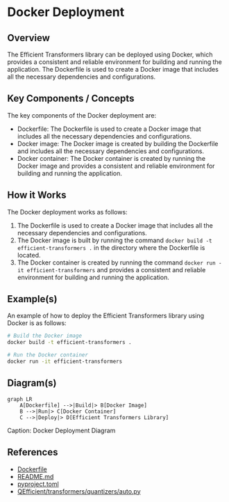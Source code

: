 # Docker Deployment
## Overview
The Efficient Transformers library can be deployed using Docker, which provides a consistent and reliable environment for building and running the application. The Dockerfile is used to create a Docker image that includes all the necessary dependencies and configurations.

## Key Components / Concepts
The key components of the Docker deployment are:
* Dockerfile: The Dockerfile is used to create a Docker image that includes all the necessary dependencies and configurations.
* Docker image: The Docker image is created by building the Dockerfile and includes all the necessary dependencies and configurations.
* Docker container: The Docker container is created by running the Docker image and provides a consistent and reliable environment for building and running the application.

## How it Works
The Docker deployment works as follows:
1. The Dockerfile is used to create a Docker image that includes all the necessary dependencies and configurations.
2. The Docker image is built by running the command `docker build -t efficient-transformers .` in the directory where the Dockerfile is located.
3. The Docker container is created by running the command `docker run -it efficient-transformers` and provides a consistent and reliable environment for building and running the application.

## Example(s)
An example of how to deploy the Efficient Transformers library using Docker is as follows:
```bash
# Build the Docker image
docker build -t efficient-transformers .

# Run the Docker container
docker run -it efficient-transformers
```

## Diagram(s)
```mermaid
graph LR
    A[Dockerfile] -->|Build|> B[Docker Image]
    B -->|Run|> C[Docker Container]
    C -->|Deploy|> D[Efficient Transformers Library]
```
Caption: Docker Deployment Diagram

## References
* [Dockerfile](Dockerfile)
* [README.md](README.md)
* [pyproject.toml](pyproject.toml)
* [QEfficient/transformers/quantizers/auto.py](QEfficient/transformers/quantizers/auto.py)
